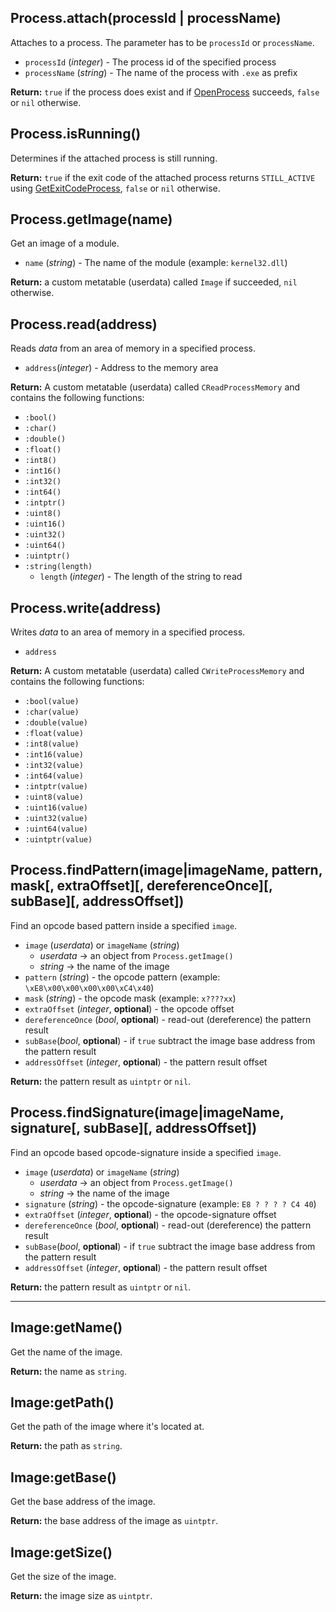 ## Process.attach(processId | processName)
Attaches to a process. The parameter has to be `processId` or `processName`.
- `processId` (*integer*) - The process id of the specified process
- `processName` (*string*) - The name of the process with `.exe` as prefix

**Return:** `true` if the process does exist and if [OpenProcess](https://msdn.microsoft.com/en-us/library/windows/desktop/ms684320) succeeds, `false` or `nil` otherwise.

## Process.isRunning()
Determines if the attached process is still running.

**Return:** `true` if the exit code of the attached process returns `STILL_ACTIVE` using [GetExitCodeProcess](https://msdn.microsoft.com/en-us/library/windows/desktop/ms683189), `false` or `nil` otherwise.

## Process.getImage(name)
Get an image of a module.
- `name` (*string*) - The name of the module (example: `kernel32.dll`)

**Return:** a custom metatable (userdata) called `Image` if succeeded, `nil` otherwise.

## Process.read(address)
Reads *data* from an area of memory in a specified process.

- `address`(*integer*) - Address to the memory area

**Return:** A custom metatable (userdata) called `CReadProcessMemory` and contains
the following functions:
- `:bool()`
- `:char()`
- `:double()`
- `:float()`
- `:int8()`
- `:int16()`
- `:int32()`
- `:int64()`
- `:intptr()`
- `:uint8()`
- `:uint16()`
- `:uint32()`
- `:uint64()`
- `:uintptr()`
- `:string(length)`
  - `length` (*integer*) - The length of the string to read

## Process.write(address)
Writes *data* to an area of memory in a specified process.
- `address`

**Return:** A custom metatable (userdata) called `CWriteProcessMemory` and contains
the following functions:
- `:bool(value)`
- `:char(value)`
- `:double(value)`
- `:float(value)`
- `:int8(value)`
- `:int16(value)`
- `:int32(value)`
- `:int64(value)`
- `:intptr(value)`
- `:uint8(value)`
- `:uint16(value)`
- `:uint32(value)`
- `:uint64(value)`
- `:uintptr(value)`

## Process.findPattern(image|imageName, pattern, mask[, extraOffset][, dereferenceOnce][, subBase][, addressOffset])
Find an opcode based pattern inside a specified `image`.
- `image` (*userdata*) or `imageName` (*string*)
  - *userdata* -> an object from `Process.getImage()`
  - *string* -> the name of the image
- `pattern` (*string*) - the opcode pattern (example: `\xE8\x00\x00\x00\x00\xC4\x40`)
- `mask` (*string*) - the opcode mask (example: `x????xx`)
- `extraOffset` (*integer*, **optional**) - the opcode offset
- `dereferenceOnce` (*bool*, **optional**) - read-out (dereference) the pattern result
- `subBase`(*bool*, **optional**) - if `true` subtract the image base address from the pattern result
- `addressOffset` (*integer*, **optional**) - the pattern result offset

**Return:** the pattern result as `uintptr` or `nil`.

## Process.findSignature(image|imageName, signature[, subBase][, addressOffset])
Find an opcode based opcode-signature inside a specified `image`.
- `image` (*userdata*) or `imageName` (*string*)
  - *userdata* -> an object from `Process.getImage()`
  - *string* -> the name of the image
- `signature` (*string*) - the opcode-signature (example: `E8 ? ? ? ? C4 40`)
- `extraOffset` (*integer*, **optional**) - the opcode-signature offset
- `dereferenceOnce` (*bool*, **optional**) - read-out (dereference) the pattern result
- `subBase`(*bool*, **optional**) - if `true` subtract the image base address from the pattern result
- `addressOffset` (*integer*, **optional**) - the pattern result offset

**Return:** the pattern result as `uintptr` or `nil`.
___
## Image:getName()
Get the name of the image.

**Return:** the name as `string`.

## Image:getPath()
Get the path of the image where it's located at.

**Return:** the path as `string`.

## Image:getBase()
Get the base address of the image.

**Return:** the base address of the image as `uintptr`.

## Image:getSize()
Get the size of the image.

**Return:** the image size as `uintptr`.
